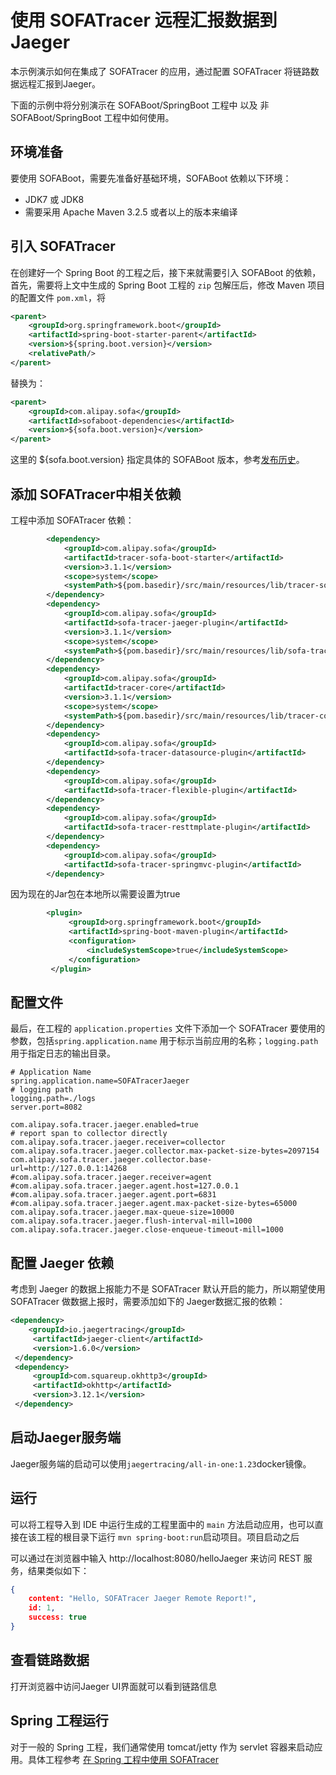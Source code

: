 # 使用 SOFATracer 远程汇报数据到 Jaeger

本示例演示如何在集成了 SOFATracer 的应用，通过配置 SOFATracer 将链路数据远程汇报到Jaeger。

下面的示例中将分别演示在 SOFABoot/SpringBoot 工程中 以及 非 SOFABoot/SpringBoot 工程中如何使用。

## 环境准备

要使用 SOFABoot，需要先准备好基础环境，SOFABoot 依赖以下环境：
- JDK7 或 JDK8
- 需要采用 Apache Maven 3.2.5 或者以上的版本来编译

## 引入 SOFATracer

在创建好一个 Spring Boot 的工程之后，接下来就需要引入 SOFABoot 的依赖，首先，需要将上文中生成的 Spring Boot 工程的 `zip` 包解压后，修改 Maven 项目的配置文件 `pom.xml`，将

```xml
<parent>
    <groupId>org.springframework.boot</groupId>
    <artifactId>spring-boot-starter-parent</artifactId>
    <version>${spring.boot.version}</version>
    <relativePath/>
</parent>
```

替换为：

```xml
<parent>
    <groupId>com.alipay.sofa</groupId>
    <artifactId>sofaboot-dependencies</artifactId>
    <version>${sofa.boot.version}</version>
</parent>
```

这里的 ${sofa.boot.version} 指定具体的 SOFABoot 版本，参考[发布历史](https://github.com/alipay/sofa-build/releases)。

## 添加 SOFATracer中相关依赖

工程中添加 SOFATracer 依赖：

```xml
    	<dependency>
            <groupId>com.alipay.sofa</groupId>
            <artifactId>tracer-sofa-boot-starter</artifactId>
            <version>3.1.1</version>
            <scope>system</scope>
            <systemPath>${pom.basedir}/src/main/resources/lib/tracer-sofa-boot-starter-3.1.1.jar</systemPath>
        </dependency>
        <dependency>
            <groupId>com.alipay.sofa</groupId>
            <artifactId>sofa-tracer-jaeger-plugin</artifactId>
            <version>3.1.1</version>
            <scope>system</scope>
            <systemPath>${pom.basedir}/src/main/resources/lib/sofa-tracer-jaeger-plugin-3.1.1.jar</systemPath>
        </dependency>
        <dependency>
            <groupId>com.alipay.sofa</groupId>
            <artifactId>tracer-core</artifactId>
            <version>3.1.1</version>
            <scope>system</scope>
            <systemPath>${pom.basedir}/src/main/resources/lib/tracer-core-3.1.1.jar</systemPath>
        </dependency>
        <dependency>
            <groupId>com.alipay.sofa</groupId>
            <artifactId>sofa-tracer-datasource-plugin</artifactId>
        </dependency>
        <dependency>
            <groupId>com.alipay.sofa</groupId>
            <artifactId>sofa-tracer-flexible-plugin</artifactId>
        </dependency>
        <dependency>
            <groupId>com.alipay.sofa</groupId>
            <artifactId>sofa-tracer-resttmplate-plugin</artifactId>
        </dependency>
        <dependency>
            <groupId>com.alipay.sofa</groupId>
            <artifactId>sofa-tracer-springmvc-plugin</artifactId>
        </dependency>
```

因为现在的Jar包在本地所以需要设置<includeSystemScope>为true

```xml
        <plugin>
             <groupId>org.springframework.boot</groupId>
             <artifactId>spring-boot-maven-plugin</artifactId>
             <configuration>
                 <includeSystemScope>true</includeSystemScope>
             </configuration>
         </plugin>
```

## 配置文件

最后，在工程的 `application.properties` 文件下添加一个 SOFATracer 要使用的参数，包括`spring.application.name` 用于标示当前应用的名称；`logging.path` 用于指定日志的输出目录。

```properties
# Application Name
spring.application.name=SOFATracerJaeger
# logging path
logging.path=./logs
server.port=8082

com.alipay.sofa.tracer.jaeger.enabled=true
# report span to collector directly
com.alipay.sofa.tracer.jaeger.receiver=collector
com.alipay.sofa.tracer.jaeger.collector.max-packet-size-bytes=2097154
com.alipay.sofa.tracer.jaeger.collector.base-url=http://127.0.0.1:14268
#com.alipay.sofa.tracer.jaeger.receiver=agent
#com.alipay.sofa.tracer.jaeger.agent.host=127.0.0.1
#com.alipay.sofa.tracer.jaeger.agent.port=6831
#com.alipay.sofa.tracer.jaeger.agent.max-packet-size-bytes=65000
com.alipay.sofa.tracer.jaeger.max-queue-size=10000
com.alipay.sofa.tracer.jaeger.flush-interval-mill=1000
com.alipay.sofa.tracer.jaeger.close-enqueue-timeout-mill=1000
```

## 配置 Jaeger 依赖

考虑到 Jaeger 的数据上报能力不是 SOFATracer 默认开启的能力，所以期望使用 SOFATracer 做数据上报时，需要添加如下的 Jaeger数据汇报的依赖：

```xml
<dependency>
    <groupId>io.jaegertracing</groupId>
     <artifactId>jaeger-client</artifactId>
     <version>1.6.0</version>
 </dependency>
 <dependency>
     <groupId>com.squareup.okhttp3</groupId>
     <artifactId>okhttp</artifactId>
     <version>3.12.1</version>
 </dependency>
```

## 启动Jaeger服务端

Jaeger服务端的启动可以使用`jaegertracing/all-in-one:1.23`docker镜像。

## 运行

可以将工程导入到 IDE 中运行生成的工程里面中的 `main` 方法启动应用，也可以直接在该工程的根目录下运行 `mvn spring-boot:run`启动项目。项目启动之后

可以通过在浏览器中输入 http://localhost:8080/helloJaeger 来访问 REST 服务，结果类似如下：

```json
{
	content: "Hello, SOFATracer Jaeger Remote Report!",
	id: 1,
	success: true
}
```

##  查看链路数据

打开浏览器中访问Jaeger UI界面就可以看到链路信息


## Spring 工程运行

对于一般的 Spring 工程，我们通常使用 tomcat/jetty 作为 servlet 容器来启动应用。具体工程参考 [在 Spring 工程中使用 SOFATracer](https://github.com/glmapper/tracer-zipkin-plugin-demo)

